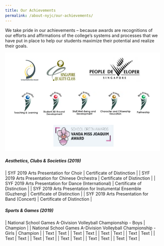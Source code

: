 ```yaml
---
title: Our Achievements
permalink: /about-nyjc/our-achievements/
---
```

We take pride in our achievements – because awards are recognitions of our efforts and affirmations of the college’s systems and processes that we have put in place to help our students maximize their potential and realize their goals.

![Alt text for image on Isomer site](/images/pic-award.png)

##### Aesthetics, Clubs & Societies (2019)

| SYF 2019 Arts Presentation for Choir     | Certificate of Distinction     |
| SYF 2019 Arts Presentation for Chinese Orchestra     | Certificate of Distinction     |
| SYF 2019 Arts Presentation for Dance (International)     | Certificate of Distinction     |
| SYF 2019 Arts Presentation for Instumental Ensemble (Guzheng)     | Certificate of Distinction     |
| SYF 2019 Arts Presentation for Band (Concert)     | Certificate of Distinction     |

##### Sports & Games (2019)

| National School Games A-Division Volleyball Championship - Boys     | Champion     |
| National School Games A-Division Volleyball Championship - Girls     | Champion     |
| Text     | Text     |
| Text     | Text     |
| Text     | Text     |
| Text     | Text     |
| Text     | Text     |
| Text     | Text     |
| Text     | Text     |
| Text     | Text     |
| Text     | Text     |


